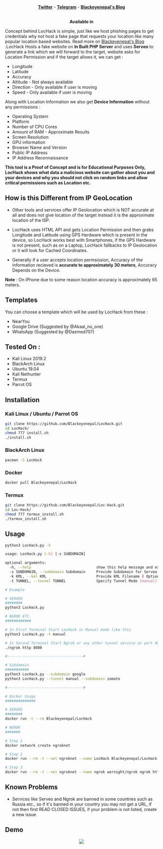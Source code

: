 

<p align="center">


</p>

<p align="center">
  <a href="https://twitter.com/Blackeyenepal"><b>Twitter</b></a>
  <span> - </span>
  <a href="https://t.me/Blackeyenepal"><b>Telegram</b></a>
  <span> - </span>
  <a href="https://Blackeyenepal.github.io"><b>Blackeyenepal's Blog</b></a>
</p>

<p align="center">
  <br>
  <b>Available in</b>
  <br>

</p>

Concept behind LocHack is simple, just like we host phishing pages to get credentials why not host a fake page that requests your location like many popular location based websites. Read more on <a href="https://Blackeyenepal.github.io"> Blackeyenepal's Blog </a>.LocHack Hosts a fake website on **In Built PHP Server** and uses **Serveo** to generate a link which we will forward to the target, website asks for Location Permission and if the target allows it, we can get :

* Longitude
* Latitude
* Accuracy
* Altitude - Not always available
* Direction - Only available if user is moving
* Speed - Only available if user is moving

Along with Location Information we also get **Device Information** without any permissions :

* Operating System
* Platform
* Number of CPU Cores
* Amount of RAM - Approximate Results
* Screen Resolution
* GPU information
* Browser Name and Version
* Public IP Address
* IP Address Reconnaissance

**This tool is a Proof of Concept and is for Educational Purposes Only, LocHack shows what data a malicious website can gather about you and your devices and why you should not click on random links and allow critical permissions such as Location etc.**

## How is this Different from IP GeoLocation

* Other tools and services offer IP Geolocation which is NOT accurate at all and does not give location of the target instead it is the approximate location of the ISP.

* LocHack uses HTML API and gets Location Permission and then grabs Longitude and Latitude using GPS Hardware which is present in the device, so LocHack works best with Smartphones, if the GPS Hardware is not present, such as on a Laptop, LocHack fallbacks to IP Geolocation or it will look for Cached Coordinates.  

* Generally if a user accepts location permsission, Accuracy of the information recieved is **accurate to approximately 30 meters**, Accuracy Depends on the Device.

**Note** : On iPhone due to some reason location accuracy is approximately 65 meters.

## Templates

You can choose a template which will be used by LocHack from these : 

* NearYou
* Google Drive (Suggested by @Akaal_no_one)
* WhatsApp (Suggested by @Dazmed707)

## Tested On :

* Kali Linux 2019.2
* BlackArch Linux
* Ubuntu 19.04
* Kali Nethunter
* Termux
* Parrot OS

## Installation

### Kali Linux / Ubuntu / Parrot OS

```bash
git clone https://github.com/Blackeyenepal/LocHack.git
cd LocHack/
chmod 777 install.sh
./install.sh
```

### BlackArch Linux

```bash
pacman -S LocHack
```

### Docker

```bash
docker pull Blackeyenepal/LocHack
```

### Termux

```bash
git clone https://github.com/Blackeyenepal/Loc-Hack.git
cd Loc-Hack/
chmod 777 termux_install.sh
./termux_install.sh
```

## Usage

```bash
python3 LocHack.py -h

usage: LocHack.py [-h] [-s SUBDOMAIN]

optional arguments:
  -h, --help                              show this help message and exit
  -s SUBDOMAIN, --subdomain Subdomain 	  Provide Subdomain for Serveo URL ( Optional )
  -k KML, --kml KML                       Provide KML Filename ( Optional )
  -t TUNNEL, --tunnel TUNNEL              Specify Tunnel Mode [manual]

# Example

# SERVEO 
########
python3 LocHack.py

# NGROK ETC.
############

# In First Terminal Start LocHack in Manual mode like this
python3 LocHack.py -t manual

# In Second Terminal Start Ngrok or any other tunnel service on port 8080
./ngrok http 8080

#-----------------------------------#

# Subdomain
########### 
python3 LocHack.py --subdomain google
python3 LocHack.py --tunnel manual --subdomain zomato

#-----------------------------------#

# Docker Usage
##############

# SERVEO
########
docker run -t --rm Blackeyenepal/LocHack

# NGROK
#######

# Step 1
docker network create ngroknet

# Step 2
docker run --rm -t --net ngroknet --name LocHack Blackeyenepal/LocHack python3 LocHack.py -t manual

# Step 3
docker run --rm -t --net ngroknet --name ngrok wernight/ngrok ngrok http LocHack:8080
```

## Known Problems

* Services like Serveo and Ngrok are banned in some countries such as Russia etc., so if it's banned in your country you may not get a URL, if not then first READ CLOSED ISSUES, if your problem is not listed, create a new issue.

## Demo

<p align="center">
	<a href="https://www.youtube.com/channel/UCVvKUddC7Vf-l1rKI0xMA4g"><img src="https://i.imgur.com/48yrleF.png"></a>
</p>
